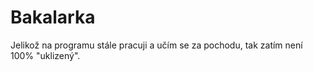 # Bakalarka
Jelikož na programu stále pracuji a učím se za pochodu, tak zatím není 100% "uklizený". 

